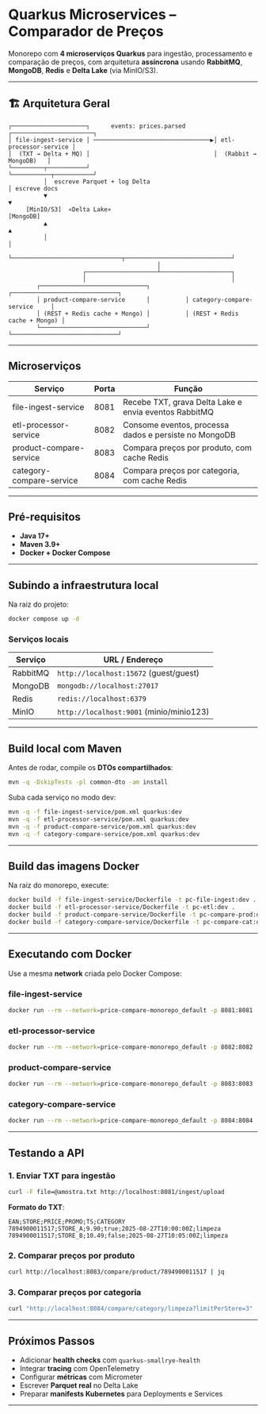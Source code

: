 # Quarkus Microservices – Comparador de Preços

Monorepo com **4 microserviços Quarkus** para ingestão, processamento e comparação de preços, com arquitetura **assíncrona** usando **RabbitMQ**, **MongoDB**, **Redis** e **Delta Lake** (via MinIO/S3).

---

## 🏗️ Arquitetura Geral

```
┌─────────────────────┐      events: prices.parsed       ┌───────────────────────┐
│ file-ingest-service │ ─────────────────────────────────▶│ etl-processor-service │
│  (TXT → Delta + MQ) │                                   │  (Rabbit → MongoDB)   │
└─────────┬───────────┘                                   └───────────┬───────────┘
          │  escreve Parquet + log Delta                               │ escreve docs
          ▼                                                             ▼
     [MinIO/S3]  «Delta Lake»                                     [MongoDB]
          ▲                                                             ▲
          │                                                             │
          └───────────────────────────────┬──────────────────────────────┘
                                          │
                     ┌────────────────────┴────────────────────┐
                     │                                         │
        ┌──────────────────────────────┐          ┌──────────────────────────────┐
        │ product-compare-service      │          │ category-compare-service     │
        │ (REST + Redis cache + Mongo) │          │ (REST + Redis cache + Mongo) │
        └──────────────────────────────┘          └──────────────────────────────┘
```

---

## Microserviços

| Serviço                    | Porta | Função                                  |
|---------------------------|-------|---------------------------------------|
| file-ingest-service       | 8081  | Recebe TXT, grava Delta Lake e envia eventos RabbitMQ |
| etl-processor-service     | 8082  | Consome eventos, processa dados e persiste no MongoDB |
| product-compare-service   | 8083  | Compara preços por produto, com cache Redis          |
| category-compare-service  | 8084  | Compara preços por categoria, com cache Redis       |

---

## Pré-requisitos

- **Java 17+**
- **Maven 3.9+**
- **Docker + Docker Compose**

---

## Subindo a infraestrutura local

Na raiz do projeto:

```bash
docker compose up -d
```

### Serviços locais

| Serviço     | URL / Endereço                 |
|------------|--------------------------------|
| RabbitMQ   | `http://localhost:15672` (guest/guest) |
| MongoDB    | `mongodb://localhost:27017`    |
| Redis      | `redis://localhost:6379`       |
| MinIO      | `http://localhost:9001` (minio/minio123) |

---

## Build local com Maven

Antes de rodar, compile os **DTOs compartilhados**:

```bash
mvn -q -DskipTests -pl common-dto -am install
```

Suba cada serviço no modo dev:

```bash
mvn -q -f file-ingest-service/pom.xml quarkus:dev
mvn -q -f etl-processor-service/pom.xml quarkus:dev
mvn -q -f product-compare-service/pom.xml quarkus:dev
mvn -q -f category-compare-service/pom.xml quarkus:dev
```

---

## Build das imagens Docker

Na raiz do monorepo, execute:

```bash
docker build -f file-ingest-service/Dockerfile -t pc-file-ingest:dev .
docker build -f etl-processor-service/Dockerfile -t pc-etl:dev .
docker build -f product-compare-service/Dockerfile -t pc-compare-prod:dev .
docker build -f category-compare-service/Dockerfile -t pc-compare-cat:dev .
```

---

## Executando com Docker

Use a mesma **network** criada pelo Docker Compose:

### **file-ingest-service**
```bash
docker run --rm --network=price-compare-monorepo_default -p 8081:8081   -e MP_MESSAGING_OUTGOING_PRICES_PARSED_HOST=rabbitmq   -e MP_MESSAGING_OUTGOING_PRICES_PARSED_PORT=5672   -e MP_MESSAGING_OUTGOING_PRICES_PARSED_USERNAME=guest   -e MP_MESSAGING_OUTGOING_PRICES_PARSED_PASSWORD=guest   -e S3_ENDPOINT=http://minio:9000   -e S3_ACCESS_KEY=minio   -e S3_SECRET_KEY=minio123   -e S3_BUCKET=delta   -e DELTA_TABLEURI=s3a://delta/prices   pc-file-ingest:dev
```

### **etl-processor-service**
```bash
docker run --rm --network=price-compare-monorepo_default -p 8082:8082   -e MP_MESSAGING_INCOMING_PRICES_PARSED_HOST=rabbitmq   -e MP_MESSAGING_INCOMING_PRICES_PARSED_PORT=5672   -e MP_MESSAGING_INCOMING_PRICES_PARSED_USERNAME=guest   -e MP_MESSAGING_INCOMING_PRICES_PARSED_PASSWORD=guest   -e QUARKUS_MONGODB_CONNECTION_STRING=mongodb://mongodb:27017   -e QUARKUS_MONGODB_DATABASE=pricesdb   pc-etl:dev
```

### **product-compare-service**
```bash
docker run --rm --network=price-compare-monorepo_default -p 8083:8083   -e QUARKUS_MONGODB_CONNECTION_STRING=mongodb://mongodb:27017   -e QUARKUS_MONGODB_DATABASE=pricesdb   -e QUARKUS_REDIS_HOSTS=redis://redis:6379   pc-compare-prod:dev
```

### **category-compare-service**
```bash
docker run --rm --network=price-compare-monorepo_default -p 8084:8084   -e QUARKUS_MONGODB_CONNECTION_STRING=mongodb://mongodb:27017   -e QUARKUS_MONGODB_DATABASE=pricesdb   -e QUARKUS_REDIS_HOSTS=redis://redis:6379   pc-compare-cat:dev
```

---

## Testando a API

### 1. Enviar TXT para ingestão
```bash
curl -F file=@amostra.txt http://localhost:8081/ingest/upload
```
**Formato do TXT**:
```
EAN;STORE;PRICE;PROMO;TS;CATEGORY
7894900011517;STORE_A;9.90;true;2025-08-27T10:00:00Z;limpeza
7894900011517;STORE_B;10.49;false;2025-08-27T10:05:00Z;limpeza
```

### 2. Comparar preços por produto
```bash
curl http://localhost:8083/compare/product/7894900011517 | jq
```

### 3. Comparar preços por categoria
```bash
curl "http://localhost:8084/compare/category/limpeza?limitPerStore=3" | jq
```

---

## Próximos Passos

- Adicionar **health checks** com `quarkus-smallrye-health`
- Integrar **tracing** com OpenTelemetry
- Configurar **métricas** com Micrometer
- Escrever **Parquet real** no Delta Lake
- Preparar **manifests Kubernetes** para Deployments e Services

---